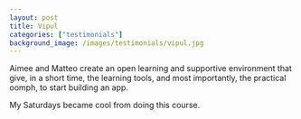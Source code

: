 ```yaml
---
layout: post
title: Vipul
categories: ["testimonials"]
background_image: /images/testimonials/vipul.jpg
---
```


Aimee and Matteo create an open learning and supportive environment that give, in a short time, the learning tools, and most importantly, the practical oomph, to start building an app. 

My Saturdays became cool from doing this course.
